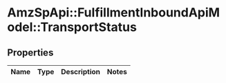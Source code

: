 # AmzSpApi::FulfillmentInboundApiModel::TransportStatus

## Properties
Name | Type | Description | Notes
------------ | ------------- | ------------- | -------------


